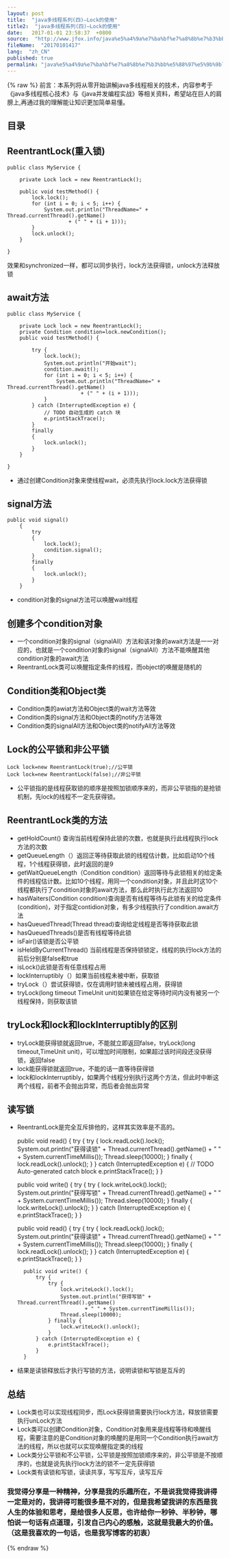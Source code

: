 ```yaml
---
layout: post
title:  "java多线程系列(四)—Lock的使用"
title2:  "java多线程系列(四)—Lock的使用"
date:   2017-01-01 23:58:37  +0800
source:  "http://www.jfox.info/java%e5%a4%9a%e7%ba%bf%e7%a8%8b%e7%b3%bb%e5%88%97%e5%9b%9block%e7%9a%84%e4%bd%bf%e7%94%a8.html"
fileName:  "20170101417"
lang:  "zh_CN"
published: true
permalink: "java%e5%a4%9a%e7%ba%bf%e7%a8%8b%e7%b3%bb%e5%88%97%e5%9b%9block%e7%9a%84%e4%bd%bf%e7%94%a8.html"
---
```

{% raw %}
前言：本系列将从零开始讲解java多线程相关的技术，内容参考于《java多线程核心技术》与《java并发编程实战》等相关资料，希望站在巨人的肩膀上,再通过我的理解能让知识更加简单易懂。

## 目录

## ReentrantLock(重入锁)

    public class MyService {
    
        private Lock lock = new ReentrantLock();
    
        public void testMethod() {
            lock.lock();
            for (int i = 0; i < 5; i++) {
                System.out.println("ThreadName=" + Thread.currentThread().getName()
                        + (" " + (i + 1)));
            }
            lock.unlock();
        }
    
    }

效果和synchronized一样，都可以同步执行，lock方法获得锁，unlock方法释放锁

## await方法

    public class MyService {
    
        private Lock lock = new ReentrantLock();
        private Condition condition=lock.newCondition();
        public void testMethod() {
            
            try {
                lock.lock();
                System.out.println("开始wait");
                condition.await();
                for (int i = 0; i < 5; i++) {
                    System.out.println("ThreadName=" + Thread.currentThread().getName()
                            + (" " + (i + 1)));
                }
            } catch (InterruptedException e) {
                // TODO 自动生成的 catch 块
                e.printStackTrace();
            }
            finally
            {
                lock.unlock();
            }
        }
    
    }

- 通过创建Condition对象来使线程wait，必须先执行lock.lock方法获得锁

## signal方法

    public void signal()
        {
            try
            {
                lock.lock();
                condition.signal();
            }
            finally
            {
                lock.unlock();
            }
        }

- condition对象的signal方法可以唤醒wait线程

## 创建多个condition对象

- 一个condition对象的signal（signalAll）方法和该对象的await方法是一一对应的，也就是一个condition对象的signal（signalAll）方法不能唤醒其他condition对象的await方法
- ReentrantLock类可以唤醒指定条件的线程，而object的唤醒是随机的

## Condition类和Object类

- Condition类的awiat方法和Object类的wait方法等效
- Condition类的signal方法和Object类的notify方法等效
- Condition类的signalAll方法和Object类的notifyAll方法等效

## Lock的公平锁和非公平锁

    Lock lock=new ReentrantLock(true);//公平锁
    Lock lock=new ReentrantLock(false);//非公平锁
    

- 公平锁指的是线程获取锁的顺序是按照加锁顺序来的，而非公平锁指的是抢锁机制，先lock的线程不一定先获得锁。

## ReentrantLock类的方法

- getHoldCount() 查询当前线程保持此锁的次数，也就是执行此线程执行lock方法的次数
- getQueueLength（）返回正等待获取此锁的线程估计数，比如启动10个线程，1个线程获得锁，此时返回的是9
- getWaitQueueLength（Condition condition）返回等待与此锁相关的给定条件的线程估计数。比如10个线程，用同一个condition对象，并且此时这10个线程都执行了condition对象的await方法，那么此时执行此方法返回10
- hasWaiters(Condition condition)查询是否有线程等待与此锁有关的给定条件(condition)，对于指定contidion对象，有多少线程执行了condition.await方法
- hasQueuedThread(Thread thread)查询给定线程是否等待获取此锁
- hasQueuedThreads()是否有线程等待此锁
- isFair()该锁是否公平锁
- isHeldByCurrentThread() 当前线程是否保持锁锁定，线程的执行lock方法的前后分别是false和true
- isLock()此锁是否有任意线程占用
- lockInterruptibly（）如果当前线程未被中断，获取锁
- tryLock（）尝试获得锁，仅在调用时锁未被线程占用，获得锁
- tryLock(long timeout TimeUnit unit)如果锁在给定等待时间内没有被另一个线程保持，则获取该锁

## tryLock和lock和lockInterruptibly的区别

- tryLock能获得锁就返回true，不能就立即返回false，tryLock(long timeout,TimeUnit unit)，可以增加时间限制，如果超过该时间段还没获得锁，返回false
- lock能获得锁就返回true，不能的话一直等待获得锁
- lock和lockInterruptibly，如果两个线程分别执行这两个方法，但此时中断这两个线程，前者不会抛出异常，而后者会抛出异常

## 读写锁

- ReentrantLock是完全互斥排他的，这样其实效率是不高的。

    public void read() {
            try {
                try {
                    lock.readLock().lock();
                    System.out.println("获得读锁" + Thread.currentThread().getName()
                            + " " + System.currentTimeMillis());
                    Thread.sleep(10000);
                } finally {
                    lock.readLock().unlock();
                }
            } catch (InterruptedException e) {
                // TODO Auto-generated catch block
                e.printStackTrace();
            }
        }

    public void write() {
            try {
                try {
                    lock.writeLock().lock();
                    System.out.println("获得写锁" + Thread.currentThread().getName()
                            + " " + System.currentTimeMillis());
                    Thread.sleep(10000);
                } finally {
                    lock.writeLock().unlock();
                }
            } catch (InterruptedException e) {
                e.printStackTrace();
            }
        }

    public void read() {
            try {
                try {
                    lock.readLock().lock();
                    System.out.println("获得读锁" + Thread.currentThread().getName()
                            + " " + System.currentTimeMillis());
                    Thread.sleep(10000);
                } finally {
                    lock.readLock().unlock();
                }
            } catch (InterruptedException e) {
                e.printStackTrace();
            }
        }
    
        public void write() {
            try {
                try {
                    lock.writeLock().lock();
                    System.out.println("获得写锁" + Thread.currentThread().getName()
                            + " " + System.currentTimeMillis());
                    Thread.sleep(10000);
                } finally {
                    lock.writeLock().unlock();
                }
            } catch (InterruptedException e) {
                e.printStackTrace();
            }
        }

- 结果是读锁释放后才执行写锁的方法，说明读锁和写锁是互斥的

## 总结

- Lock类也可以实现线程同步，而Lock获得锁需要执行lock方法，释放锁需要执行unLock方法
- Lock类可以创建Condition对象，Condition对象用来是线程等待和唤醒线程，需要注意的是Condition对象的唤醒的是用同一个Condition执行await方法的线程，所以也就可以实现唤醒指定类的线程
- Lock类分公平锁和不公平锁，公平锁是按照加锁顺序来的，非公平锁是不按顺序的，也就是说先执行lock方法的锁不一定先获得锁
- Lock类有读锁和写锁，读读共享，写写互斥，读写互斥

### 我觉得分享是一种精神，分享是我的乐趣所在，不是说我觉得我讲得一定是对的，我讲得可能很多是不对的，但是我希望我讲的东西是我人生的体验和思考，是给很多人反思，也许给你一秒钟、半秒钟，哪怕说一句话有点道理，引发自己内心的感触，这就是我最大的价值。（这是我喜欢的一句话，也是我写博客的初衷）
{% endraw %}